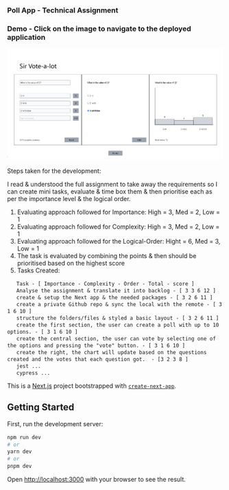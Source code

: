 ### Poll App - Technical Assignment

### Demo - Click on the image to navigate to the deployed application

[![demo](assets/images/demo/poll-app-screenshot.png)](https://poll-app-pearl.vercel.app/poll)

Steps taken for the development:

I read & understood the full assignment to take away the requirements so I can create mini tasks, evaluate & time box them & then prioritise each as per the importance level & the logical order.
1. Evaluating approach followed for Importance: High = 3, Med = 2, Low = 1 
2. Evaluating approach followed for Complexity: High = 3, Med = 2, Low = 1 
3. Evaluating approach followed for the Logical-Order: Hight = 6, Med = 3, Low = 1 
4. The task is evaluated by combining the points & then should be prioritised based on the highest score 
5. Tasks Created:

```
   Task - [ Importance - Complexity - Order - Total - score ]
   Analyse the assignment & translate it into backlog - [ 3 3 6 12 ]
   create & setup the Next app & the needed packages - [ 3 2 6 11 ]
   create a private Github repo & sync the local with the remote - [ 3 1 6 10 ]
   structure the folders/files & styled a basic layout - [ 3 2 6 11 ]
   create the first section, the user can create a poll with up to 10 options. - [ 3 1 6 10 ]
   create the central section, the user can vote by selecting one of the options and pressing the "vote" button. - [ 3 1 6 10 ]
   create the right, the chart will update based on the questions created and the votes that each question got.  - [3 2 3 8 ]
   jest ...
   cypress ...

```

This is a [Next.js](https://nextjs.org/) project bootstrapped with [`create-next-app`](https://github.com/vercel/next.js/tree/canary/packages/create-next-app).

## Getting Started

First, run the development server:

```bash
npm run dev
# or
yarn dev
# or
pnpm dev
```

Open [http://localhost:3000](http://localhost:3000) with your browser to see the result.

